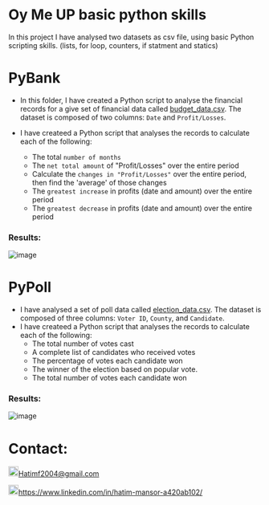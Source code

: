# Oy Me UP basic python skills
In this project I have analysed two datasets as csv file, using basic Python scripting skills. (lists, for loop, counters, if statment and statics)

# PyBank
* In this folder, I have created a Python script to analyse the financial records for a give set of financial data called [budget_data.csv](PyBank/Resources/budget_data.csv). The dataset is composed of two columns: `Date` and `Profit/Losses`. 

* I have createed a Python script that analyses the records to calculate each of the following:
  * The total `number of months` 
  * The `net total amount` of "Profit/Losses" over the entire period
  * Calculate the `changes in "Profit/Losses"` over the entire period, then find the 'average' of those changes
  * The `greatest increase` in profits (date and amount) over the entire period
  * The `greatest decrease` in profits (date and amount) over the entire period
### Results:
![image](https://user-images.githubusercontent.com/24882457/169514584-20bff58d-c79d-416c-bfe9-44f2f8157ff0.png)


# PyPoll
 * I have analysed a set of poll data called [election_data.csv](PyPoll/Resources/election_data.csv). The dataset is composed of three columns: `Voter ID`, `County`, and `Candidate`. 
 * I have createed a Python script that analyses the records to calculate each of the following:
   * The total number of votes cast
   * A complete list of candidates who received votes
   * The percentage of votes each candidate won
   * The winner of the election based on popular vote.
   * The total number of votes each candidate won
 ### Results:
 ![image](https://user-images.githubusercontent.com/24882457/169515606-3c6fa52a-2c8a-418b-8b7d-1fff7dd78c69.png)

# Contact:
<img src="https://user-images.githubusercontent.com/24882457/168723224-ecbdb402-be01-453d-9cb5-282424f7418a.png" width="20" height="20" title=" Hatims email"><Hatimf2004@gmail.com>

<img src="https://user-images.githubusercontent.com/24882457/168716629-b90f784a-534f-418c-89fd-28e91c4830fa.png" width="20" height="20" title="Linkedin Profile"><https://www.linkedin.com/in/hatim-mansor-a420ab102/>
